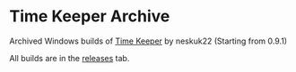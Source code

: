 # Time Keeper Archive
Archived Windows builds of [Time Keeper](https://gamejolt.com/games/TimeKeeper/771919) by neskuk22 (Starting from 0.9.1)

All builds are in the [releases](https://github.com/KRWCLASSIC/Time-Keeper-Archive/releases) tab.
